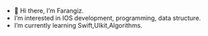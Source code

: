 - 👋 Hi there, I’m Farangiz.
- I’m interested in IOS development, programming, data structure.
- I’m currently learning Swift,UIkit,Algorithms.




